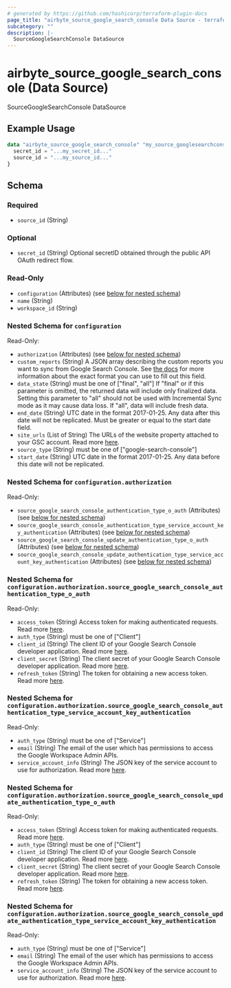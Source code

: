 ```yaml
---
# generated by https://github.com/hashicorp/terraform-plugin-docs
page_title: "airbyte_source_google_search_console Data Source - terraform-provider-airbyte"
subcategory: ""
description: |-
  SourceGoogleSearchConsole DataSource
---
```


# airbyte_source_google_search_console (Data Source)

SourceGoogleSearchConsole DataSource

## Example Usage

```terraform
data "airbyte_source_google_search_console" "my_source_googlesearchconsole" {
  secret_id = "...my_secret_id..."
  source_id = "...my_source_id..."
}
```

<!-- schema generated by tfplugindocs -->
## Schema

### Required

- `source_id` (String)

### Optional

- `secret_id` (String) Optional secretID obtained through the public API OAuth redirect flow.

### Read-Only

- `configuration` (Attributes) (see [below for nested schema](#nestedatt--configuration))
- `name` (String)
- `workspace_id` (String)

<a id="nestedatt--configuration"></a>
### Nested Schema for `configuration`

Read-Only:

- `authorization` (Attributes) (see [below for nested schema](#nestedatt--configuration--authorization))
- `custom_reports` (String) A JSON array describing the custom reports you want to sync from Google Search Console. See <a href="https://docs.airbyte.com/integrations/sources/google-search-console#step-2-set-up-the-google-search-console-connector-in-airbyte">the docs</a> for more information about the exact format you can use to fill out this field.
- `data_state` (String) must be one of ["final", "all"]
If "final" or if this parameter is omitted, the returned data will include only finalized data. Setting this parameter to "all" should not be used with Incremental Sync mode as it may cause data loss. If "all", data will include fresh data.
- `end_date` (String) UTC date in the format 2017-01-25. Any data after this date will not be replicated. Must be greater or equal to the start date field.
- `site_urls` (List of String) The URLs of the website property attached to your GSC account. Read more <a href="https://support.google.com/webmasters/answer/34592?hl=en">here</a>.
- `source_type` (String) must be one of ["google-search-console"]
- `start_date` (String) UTC date in the format 2017-01-25. Any data before this date will not be replicated.

<a id="nestedatt--configuration--authorization"></a>
### Nested Schema for `configuration.authorization`

Read-Only:

- `source_google_search_console_authentication_type_o_auth` (Attributes) (see [below for nested schema](#nestedatt--configuration--authorization--source_google_search_console_authentication_type_o_auth))
- `source_google_search_console_authentication_type_service_account_key_authentication` (Attributes) (see [below for nested schema](#nestedatt--configuration--authorization--source_google_search_console_authentication_type_service_account_key_authentication))
- `source_google_search_console_update_authentication_type_o_auth` (Attributes) (see [below for nested schema](#nestedatt--configuration--authorization--source_google_search_console_update_authentication_type_o_auth))
- `source_google_search_console_update_authentication_type_service_account_key_authentication` (Attributes) (see [below for nested schema](#nestedatt--configuration--authorization--source_google_search_console_update_authentication_type_service_account_key_authentication))

<a id="nestedatt--configuration--authorization--source_google_search_console_authentication_type_o_auth"></a>
### Nested Schema for `configuration.authorization.source_google_search_console_authentication_type_o_auth`

Read-Only:

- `access_token` (String) Access token for making authenticated requests. Read more <a href="https://developers.google.com/webmaster-tools/v1/how-tos/authorizing">here</a>.
- `auth_type` (String) must be one of ["Client"]
- `client_id` (String) The client ID of your Google Search Console developer application. Read more <a href="https://developers.google.com/webmaster-tools/v1/how-tos/authorizing">here</a>.
- `client_secret` (String) The client secret of your Google Search Console developer application. Read more <a href="https://developers.google.com/webmaster-tools/v1/how-tos/authorizing">here</a>.
- `refresh_token` (String) The token for obtaining a new access token. Read more <a href="https://developers.google.com/webmaster-tools/v1/how-tos/authorizing">here</a>.


<a id="nestedatt--configuration--authorization--source_google_search_console_authentication_type_service_account_key_authentication"></a>
### Nested Schema for `configuration.authorization.source_google_search_console_authentication_type_service_account_key_authentication`

Read-Only:

- `auth_type` (String) must be one of ["Service"]
- `email` (String) The email of the user which has permissions to access the Google Workspace Admin APIs.
- `service_account_info` (String) The JSON key of the service account to use for authorization. Read more <a href="https://cloud.google.com/iam/docs/creating-managing-service-account-keys">here</a>.


<a id="nestedatt--configuration--authorization--source_google_search_console_update_authentication_type_o_auth"></a>
### Nested Schema for `configuration.authorization.source_google_search_console_update_authentication_type_o_auth`

Read-Only:

- `access_token` (String) Access token for making authenticated requests. Read more <a href="https://developers.google.com/webmaster-tools/v1/how-tos/authorizing">here</a>.
- `auth_type` (String) must be one of ["Client"]
- `client_id` (String) The client ID of your Google Search Console developer application. Read more <a href="https://developers.google.com/webmaster-tools/v1/how-tos/authorizing">here</a>.
- `client_secret` (String) The client secret of your Google Search Console developer application. Read more <a href="https://developers.google.com/webmaster-tools/v1/how-tos/authorizing">here</a>.
- `refresh_token` (String) The token for obtaining a new access token. Read more <a href="https://developers.google.com/webmaster-tools/v1/how-tos/authorizing">here</a>.


<a id="nestedatt--configuration--authorization--source_google_search_console_update_authentication_type_service_account_key_authentication"></a>
### Nested Schema for `configuration.authorization.source_google_search_console_update_authentication_type_service_account_key_authentication`

Read-Only:

- `auth_type` (String) must be one of ["Service"]
- `email` (String) The email of the user which has permissions to access the Google Workspace Admin APIs.
- `service_account_info` (String) The JSON key of the service account to use for authorization. Read more <a href="https://cloud.google.com/iam/docs/creating-managing-service-account-keys">here</a>.


